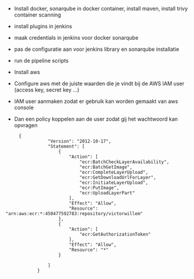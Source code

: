 -  Install docker, sonarqube in docker container, install maven, install trivy container scanning

-  install plugins in jenkins 

-  maak credentials in jenkins voor docker sonarqube

- pas de configuratie aan voor jenkins library en sonarqube installatie 

- run de pipeline scripts

- Install aws

- Configure aws met de juiste waarden die je vindt bij de AWS IAM user (access key, secret key ...)

- IAM user aanmaken zodat er gebruik kan worden gemaakt van aws console

- Dan een policy koppelen aan de user zodat gij het wachtwoord kan opvragen

```amazon
     {
                "Version": "2012-10-17",
                "Statement": [
                    {
                        "Action": [
                            "ecr:BatchCheckLayerAvailability",
                            "ecr:BatchGetImage",
                            "ecr:CompleteLayerUpload",
                            "ecr:GetDownloadUrlForLayer",
                            "ecr:InitiateLayerUpload",
                            "ecr:PutImage",
                            "ecr:UploadLayerPart"
                        ],
                        "Effect": "Allow",
                        "Resource": "arn:aws:ecr:*:450477592783:repository/victorwillem"
                    },
                    {
                        "Action": [
                            "ecr:GetAuthorizationToken"
                        ],
                        "Effect": "Allow",
                        "Resource": "*"
                    }

                ]
            }

```

